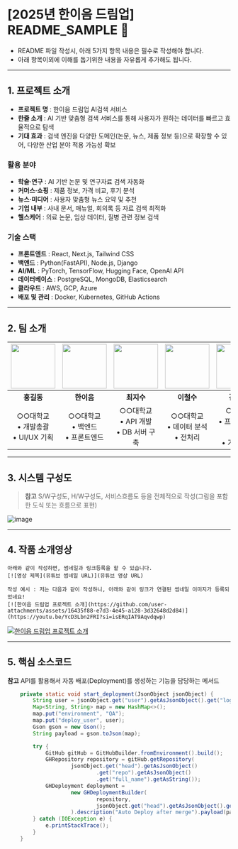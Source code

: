 # [2025년 한이음 드림업] README_SAMPLE 📝

- README 파일 작성시, 아래 5가지 항목 내용은 필수로 작성해야 합니다.
- 아래 항목이외에 이해를 돕기위한 내용을 자유롭게 추가해도 됩니다.
---

## **1. 프로젝트 소개**
- **프로젝트 명** : 한이음 드림업 AI검색 서비스
- **한줄 소개** : AI 기반 맞춤형 검색 서비스를 통해 사용자가 원하는 데이터를 빠르고 효율적으로 탐색
- **기대 효과** : 검색 엔진을 다양한 도메인(논문, 뉴스, 제품 정보 등)으로 확장할 수 있어, 다양한 산업 분야 적용 가능성 확보

### **활용 분야**
- **학술·연구** : AI 기반 논문 및 연구자료 검색 자동화
- **커머스·쇼핑** : 제품 정보, 가격 비교, 후기 분석
- **뉴스·미디어** : 사용자 맞춤형 뉴스 요약 및 추천
- **기업 내부** : 사내 문서, 매뉴얼, 회의록 등 자료 검색 최적화
- **헬스케어** : 의료 논문, 임상 데이터, 질병 관련 정보 검색

### **기술 스택**
- **프론트엔드** : React, Next.js, Tailwind CSS
- **백엔드** : Python(FastAPI), Node.js, Django
- **AI/ML** : PyTorch, TensorFlow, Hugging Face, OpenAI API
- **데이터베이스** : PostgreSQL, MongoDB, Elasticsearch
- **클라우드** : AWS, GCP, Azure
- **배포 및 관리** : Docker, Kubernetes, GitHub Actions

---

## **2. 팀 소개**
| <img src="https://github.com/user-attachments/assets/334045b4-4c1d-41e0-9953-c078488ea76f" width="100" height="100"> | <img src="https://github.com/user-attachments/assets/044c022d-aefb-415e-bdc6-af4d6b0938af" width="100" height="100"> | <img src="https://github.com/user-attachments/assets/69f6a559-ce87-478c-975c-dfb377996e58" width="100" height="100"> | <img src="https://github.com/user-attachments/assets/334045b4-4c1d-41e0-9953-c078488ea76f" width="100" height="100"> | <img src="https://github.com/user-attachments/assets/044c022d-aefb-415e-bdc6-af4d6b0938af" width="100" height="100"> |
|:---:|:---:|:---:|:---:|:---:|
| **홍길동** | **한이음** | **최지수** | **이철수** | **김멘토** |
| ○○대학교 <br> • 개발총괄 <br> • UI/UX 기획 | ○○대학교 <br> • 백엔드 <br> • 프론트엔드 | ○○대학교 <br> • API 개발 <br> • DB 서버 구축 | ○○대학교 <br> • 데이터 분석 <br> • 전처리 | ○○전자 <br> • 프로젝트 멘토 <br> • 기술 자문 |



---
## **3. 시스템 구성도**
> **참고** S/W구성도, H/W구성도, 서비스흐름도 등을 전체적으로 작성(그림을 포함한 도식 또는 흐름으로 표현)
<img alt="image" src="https://github.com/user-attachments/assets/28fc8453-d1a0-4184-8fd0-130d93d18545" />

---
## **4. 작품 소개영상**
```
아래와 같이 작성하면, 썸네일과 링크등록을 할 수 있습니다.
[![영상 제목](유튜브 썸네일 URL)](유튜브 영상 URL)

작성 예시 : 저는 다음과 같이 작성하니, 아래와 같이 링크가 연결된 썸네일 이미지가 등록되었네요! 
[![한이음 드림업 프로젝트 소개](https://github.com/user-attachments/assets/16435f88-e7d3-4e45-a128-3d32648d2d84)](https://youtu.be/YcD3Lbn2FRI?si=isERqIAT9Aqvdqwp)
```
[![한이음 드림업 프로젝트 소개](https://github.com/user-attachments/assets/16435f88-e7d3-4e45-a128-3d32648d2d84)](https://youtu.be/YcD3Lbn2FRI?si=isERqIAT9Aqvdqwp)


---

## **5. 핵심 소스코드**
**참고** API를 활용해서 자동 배포(Deployment)를 생성하는 기능을 담당하는 메서드
```java
    private static void start_deployment(JsonObject jsonObject) {
        String user = jsonObject.get("user").getAsJsonObject().get("login").getAsString();
        Map<String, String> map = new HashMap<>();
        map.put("environment", "QA");
        map.put("deploy_user", user);
        Gson gson = new Gson();
        String payload = gson.toJson(map);

        try {
            GitHub gitHub = GitHubBuilder.fromEnvironment().build();
            GHRepository repository = gitHub.getRepository(
                    jsonObject.get("head").getAsJsonObject()
                            .get("repo").getAsJsonObject()
                            .get("full_name").getAsString());
            GHDeployment deployment =
                    new GHDeploymentBuilder(
                            repository,
                            jsonObject.get("head").getAsJsonObject().get("sha").getAsString()
                    ).description("Auto Deploy after merge").payload(payload).autoMerge(false).create();
        } catch (IOException e) {
            e.printStackTrace();
        }
    }
```
